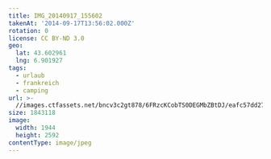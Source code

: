 ```yaml
---
title: IMG_20140917_155602
takenAt: '2014-09-17T13:56:02.000Z'
rotation: 0
license: CC BY-ND 3.0
geo:
  lat: 43.602961
  lng: 6.901927
tags:
  - urlaub
  - frankreich
  - camping
url: >-
  //images.ctfassets.net/bncv3c2gt878/6FRzcKCobTS0DEGMbZBtDJ/eafc57dd27224ebe8723a9bf930ca157/img_20140917_155602_27696508694_o
size: 1843118
image:
  width: 1944
  height: 2592
contentType: image/jpeg
---
```


